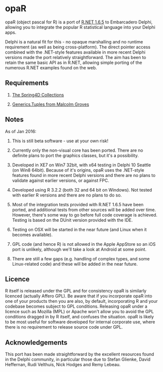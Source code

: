 opaR
=====

opaR (object pascal for R) is a port of [R.NET 1.6.5](https://github.com/jmp75/rdotnet) to Embarcadero Delphi, allowing you to integrate the popular R statistical language into your Delphi apps.  

Delphi is a natural fit for this - no opaque marshalling and no runtime requirement (as well as being cross-platform). The direct pointer access combined with the .NET-style features available in more recent Delphi versions made the port relatively straightforward. The aim has been to retain the same basic API as in R.NET, allowing simple porting of the numerous R.NET examples found on the web.


Requirements
--------------

1. [The Spring4D Collections](https://bitbucket.org/sglienke/spring4d) 

2. [Generics.Tuples from Malcolm Groves](https://github.com/malcolmgroves/generics.tuples)


Notes
-------
As of Jan 2016:

1. This is still beta software - use at your own risk! 

2. Currently only the non-visual core has been ported. There are no definite plans to port the graphics classes, but it's a possibility.

3. Developed in XE7 on Win7 32bit, with x64 testing in Delphi 10 Seattle (on Win8 64bit). Because of it's origins, opaR uses the .NET-style features found in more recent Delphi versions and there are no plans to validate against earlier versions, or against FPC. 

4. Developed using R 3.2.2 (both 32 and 64 bit on Windows). Not tested with earlier R versions and there are no plans to do so.

5. Most of the integration tests provided with R.NET 1.6.5 have been ported, and additional tests from other sources will be added over time. However, there's some way to go before full code coverage is achieved. Testing is based on the DUnit version provided with the IDE.

6. Testing on OSX will be started in the near future (and Linux when it becomes available).

7. GPL code (and hence R) is not allowed in the Apple AppStore so an iOS port is unlikely, although we'll take a look at Android at some point.

8. There are still a few gaps (e.g. handling of complex types, and some Linux-related code) and these will be added in the near future.


Licence
--------

R itself is released under the GPL and for consistency opaR is similarly licenced (actually Affero GPL). Be aware that if you incorporate opaR into one of your products then you are also, by default, incorporating R and your codebase becomes subject to GPL conditions. Releasing opaR under a licence such as Mozilla (MPL) or Apache won't allow you to avoid the GPL conditions dragged in by R itself, and confuses the situation. opaR is likely to be most useful for software developed for internal corporate use, where there is no requirement to release source code under GPL.


Acknowledgements
-------------------

This port has been made straightforward by the excellent resources found in the Delphi community, in particular those due to Stefan Glienke, David Heffernan, Rudi Velthuis, Nick Hodges and Remy Lebeau.

